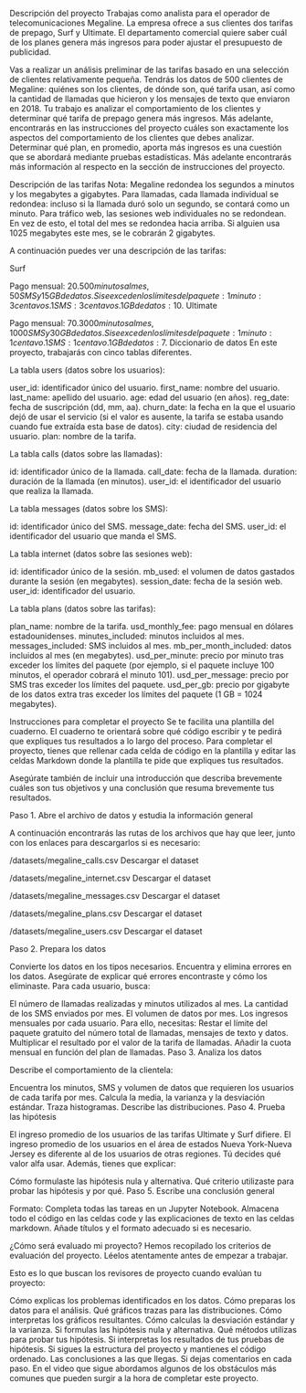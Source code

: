 Descripción del proyecto
Trabajas como analista para el operador de telecomunicaciones Megaline. La empresa ofrece a sus clientes dos tarifas de prepago, Surf y Ultimate. El departamento comercial quiere saber cuál de los planes genera más ingresos para poder ajustar el presupuesto de publicidad.

Vas a realizar un análisis preliminar de las tarifas basado en una selección de clientes relativamente pequeña. Tendrás los datos de 500 clientes de Megaline: quiénes son los clientes, de dónde son, qué tarifa usan, así como la cantidad de llamadas que hicieron y los mensajes de texto que enviaron en 2018. Tu trabajo es analizar el comportamiento de los clientes y determinar qué tarifa de prepago genera más ingresos. Más adelante, encontrarás en las instrucciones del proyecto cuáles son exactamente los aspectos del comportamiento de los clientes que debes analizar. Determinar qué plan, en promedio, aporta más ingresos es una cuestión que se abordará mediante pruebas estadísticas. Más adelante encontrarás más información al respecto en la sección de instrucciones del proyecto.

Descripción de las tarifas
Nota: Megaline redondea los segundos a minutos y los megabytes a gigabytes. Para llamadas, cada llamada individual se redondea: incluso si la llamada duró solo un segundo, se contará como un minuto. Para tráfico web, las sesiones web individuales no se redondean. En vez de esto, el total del mes se redondea hacia arriba. Si alguien usa 1025 megabytes este mes, se le cobrarán 2 gigabytes.

A continuación puedes ver una descripción de las tarifas:

Surf

Pago mensual: 20$.
500 minutos al mes, 50 SMS y 15 GB de datos.
Si se exceden los límites del paquete:
1 minuto: 3 centavos.
1 SMS: 3 centavos.
1 GB de datos: 10$.
Ultimate

Pago mensual: 70$.
3000 minutos al mes, 1000 SMS y 30 GB de datos.
Si se exceden los límites del paquete:
1 minuto: 1 centavo.
1 SMS: 1 centavo.
1 GB de datos: 7$.
Diccionario de datos
En este proyecto, trabajarás con cinco tablas diferentes.

La tabla users (datos sobre los usuarios):
 
user_id: identificador único del usuario.
first_name: nombre del usuario.
last_name: apellido del usuario.
age: edad del usuario (en años).
reg_date: fecha de suscripción (dd, mm, aa).
churn_date: la fecha en la que el usuario dejó de usar el servicio (si el valor es ausente, la tarifa se estaba usando cuando fue extraída esta base de datos).
city: ciudad de residencia del usuario.
plan: nombre de la tarifa.

La tabla calls (datos sobre las llamadas):
 
id: identificador único de la llamada.
call_date: fecha de la llamada.
duration: duración de la llamada (en minutos).
user_id: el identificador del usuario que realiza la llamada.

La tabla messages (datos sobre los SMS):
 
id: identificador único del SMS.
message_date: fecha del SMS.
user_id: el identificador del usuario que manda el SMS.

La tabla internet (datos sobre las sesiones web):
 
id: identificador único de la sesión.
mb_used: el volumen de datos gastados durante la sesión (en megabytes).
session_date: fecha de la sesión web.
user_id: identificador del usuario.

La tabla plans (datos sobre las tarifas):
 
plan_name: nombre de la tarifa.
usd_monthly_fee: pago mensual en dólares estadounidenses.
minutes_included: minutos incluidos al mes.
messages_included: SMS incluidos al mes.
mb_per_month_included: datos incluidos al mes (en megabytes).
usd_per_minute: precio por minuto tras exceder los límites del paquete (por ejemplo, si el paquete incluye 100 minutos, el operador cobrará el minuto 101).
usd_per_message: precio por SMS tras exceder los límites del paquete.
usd_per_gb: precio por gigabyte de los datos extra tras exceder los límites del paquete (1 GB = 1024 megabytes).

Instrucciones para completar el proyecto
Se te facilita una plantilla del cuaderno. El cuaderno te orientará sobre qué código escribir y te pedirá que expliques tus resultados a lo largo del proceso. Para completar el proyecto, tienes que rellenar cada celda de código en la plantilla y editar las celdas Markdown donde la plantilla te pide que expliques tus resultados.

Asegúrate también de incluir una introducción que describa brevemente cuáles son tus objetivos y una conclusión que resuma brevemente tus resultados.

Paso 1. Abre el archivo de datos y estudia la información general

A continuación encontrarás las rutas de los archivos que hay que leer, junto con los enlaces para descargarlos si es necesario:

/datasets/megaline_calls.csv Descargar el dataset

/datasets/megaline_internet.csv Descargar el dataset

/datasets/megaline_messages.csv Descargar el dataset

/datasets/megaline_plans.csv Descargar el dataset

/datasets/megaline_users.csv Descargar el dataset

Paso 2. Prepara los datos

Convierte los datos en los tipos necesarios.
Encuentra y elimina errores en los datos. Asegúrate de explicar qué errores encontraste y cómo los eliminaste.
Para cada usuario, busca:

El número de llamadas realizadas y minutos utilizados al mes.
La cantidad de los SMS enviados por mes.
El volumen de datos por mes.
Los ingresos mensuales por cada usuario. Para ello, necesitas:
Restar el límite del paquete gratuito del número total de llamadas, mensajes de texto y datos.
Multiplicar el resultado por el valor de la tarifa de llamadas.
Añadir la cuota mensual en función del plan de llamadas.
Paso 3. Analiza los datos

Describe el comportamiento de la clientela:

Encuentra los minutos, SMS y volumen de datos que requieren los usuarios de cada tarifa por mes.
Calcula la media, la varianza y la desviación estándar.
Traza histogramas. Describe las distribuciones.
Paso 4. Prueba las hipótesis

El ingreso promedio de los usuarios de las tarifas Ultimate y Surf difiere.
El ingreso promedio de los usuarios en el área de estados Nueva York-Nueva Jersey es diferente al de los usuarios de otras regiones.
Tú decides qué valor alfa usar. Además, tienes que explicar:

Cómo formulaste las hipótesis nula y alternativa.
Qué criterio utilizaste para probar las hipótesis y por qué.
Paso 5. Escribe una conclusión general

Formato: Completa todas las tareas en un Jupyter Notebook. Almacena todo el código en las celdas code y las explicaciones de texto en las celdas markdown. Añade títulos y el formato adecuado si es necesario.

¿Cómo será evaluado mi proyecto?
Hemos recopilado los criterios de evaluación del proyecto. Léelos atentamente antes de empezar a trabajar.

Esto es lo que buscan los revisores de proyecto cuando evalúan tu proyecto:

Cómo explicas los problemas identificados en los datos.
Cómo preparas los datos para el análisis.
Qué gráficos trazas para las distribuciones.
Cómo interpretas los gráficos resultantes.
Cómo calculas la desviación estándar y la varianza.
Si formulas las hipótesis nula y alternativa.
Qué métodos utilizas para probar tus hipótesis.
Si interpretas los resultados de tus pruebas de hipótesis.
Si sigues la estructura del proyecto y mantienes el código ordenado.
Las conclusiones a las que llegas.
Si dejas comentarios en cada paso.
En el video que sigue abordamos algunos de los obstáculos más comunes que pueden surgir a la hora de completar este proyecto.
